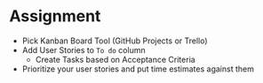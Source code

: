 # Assignment

* Pick Kanban Board Tool (GitHub Projects or Trello)
* Add User Stories to `To do` column
    * Create Tasks based on Acceptance Criteria
* Prioritize your user stories and put time estimates against them
